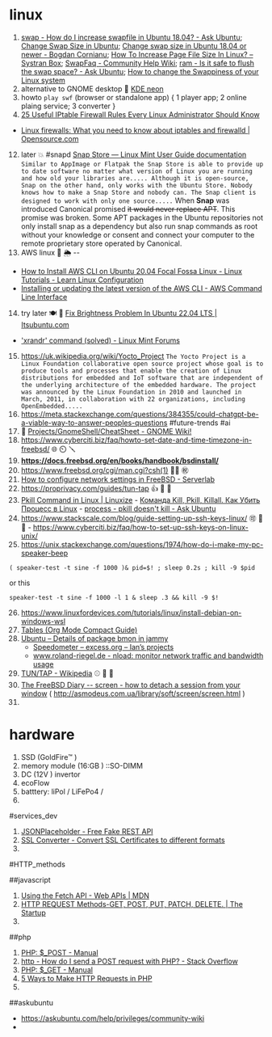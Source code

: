 # linux 
1)  [swap - How do I increase swapfile in Ubuntu 18.04? - Ask Ubuntu](https://askubuntu.com/questions/1075505/how-do-i-increase-swapfile-in-ubuntu-18-04); [Change Swap Size in Ubuntu](https://linuxhint.com/change_swap_size_ubuntu/); [Change swap size in Ubuntu 18.04 or newer - Bogdan Cornianu](https://bogdancornianu.com/change-swap-size-in-ubuntu/); [How To Increase Page File Size In Linux? – Systran Box](https://www.systranbox.com/how-to-increase-page-file-size-in-linux/); [SwapFaq - Community Help Wiki](https://help.ubuntu.com/community/SwapFaq); [ram - Is it safe to flush the swap space? - Ask Ubuntu](https://askubuntu.com/questions/1185561/is-it-safe-to-flush-the-swap-space); [How to change the Swappiness of your Linux system](https://www.howtoforge.com/tutorial/linux-swappiness/) 
8)  alternative to GNOME desktop 👯 [KDE neon](https://neon.kde.org/faq) 
9)  howto ```play swf``` (browser or standalone app) { 1 player app; 2 online plaing service; 3 converter } 
10)  [25 Useful IPtable Firewall Rules Every Linux Administrator Should Know](https://www.tecmint.com/linux-iptables-firewall-rules-examples-commands/) 
  - [Linux firewalls: What you need to know about iptables and firewalld | Opensource.com](https://opensource.com/article/18/9/linux-iptables-firewalld) 
12)  later 💥 #snapd [Snap Store — Linux Mint User Guide documentation](https://linuxmint-user-guide.readthedocs.io/en/latest/snap.html) ```Similar to AppImage or Flatpak the Snap Store is able to provide up to date software no matter what version of Linux you are running and how old your libraries are..... Although it is open-source, Snap on the other hand, only works with the Ubuntu Store. Nobody knows how to make a Snap Store and nobody can. The Snap client is designed to work with only one source.....``` When **Snap** was introduced Canonical promised ~~it would never replace APT~~. This promise was broken. Some APT packages in the Ubuntu repositories not only install snap as a dependency but also run snap commands as root without your knowledge or consent and connect your computer to the remote proprietary store operated by Canonical. 
13)  AWS linux 🥦 🌦️ -- 
   - [How to Install AWS CLI on Ubuntu 20.04 Focal Fossa Linux - Linux Tutorials - Learn Linux Configuration](https://linuxconfig.org/how-to-install-aws-cli-on-ubuntu-20-04-focal-fossa-linux)
   - [Installing or updating the latest version of the AWS CLI - AWS Command Line Interface](https://docs.aws.amazon.com/cli/latest/userguide/getting-started-install.html)
14)  try later 🍽️ 🔷 [Fix Brightness Problem In Ubuntu 22.04 LTS | Itsubuntu.com](https://itsubuntu.com/fix-brightness-problem-in-ubuntu-22-04-lts/) 
   - ['xrandr' command (solved) - Linux Mint Forums](https://forums.linuxmint.com/viewtopic.php?t=275268) 
15)  https://uk.wikipedia.org/wiki/Yocto_Project ```The Yocto Project is a Linux Foundation collaborative open source project whose goal is to produce tools and processes that enable the creation of Linux distributions for embedded and IoT software that are independent of the underlying architecture of the embedded hardware. The project was announced by the Linux Foundation in 2010 and launched in March, 2011, in collaboration with 22 organizations, including OpenEmbedded.....```
16)  https://meta.stackexchange.com/questions/384355/could-chatgpt-be-a-viable-way-to-answer-peoples-questions #future-trends #ai 
17)  🔑 [Projects/GnomeShell/CheatSheet - GNOME Wiki!](https://wiki.gnome.org/Projects/GnomeShell/CheatSheet#Developer_tools) 
18)  https://www.cyberciti.biz/faq/howto-set-date-and-time-timezone-in-freebsd/ 🌐 ⏲️ 🪛 
19)  __https://docs.freebsd.org/en/books/handbook/bsdinstall/__ 
20)  https://www.freebsd.org/cgi/man.cgi?csh(1) 👰‍♀️ ㊗️ 
21)  [How to configure network settings in FreeBSD - Serverlab](https://www.serverlab.ca/tutorials/unix/how-to-set-static-ip-and-dhcp-in-freebsd/)
22)  https://proprivacy.com/guides/tun-tap  👍 🍏 📆 
23)  [Pkill Command in Linux | Linuxize](https://linuxize.com/post/pkill-command-in-linux/) - [Команда Kill, Pkill, Killall. Как Убить Процесс в Linux](https://www.hostinger.com.ua/rukovodstva/komanda-kill-linux-kak-ubit-process) - [process - pkill doesn't kill - Ask Ubuntu](https://askubuntu.com/questions/1344444/pkill-doesnt-kill)  
24)  https://www.stackscale.com/blog/guide-setting-up-ssh-keys-linux/  🉑 💂 💚 - https://www.cyberciti.biz/faq/how-to-set-up-ssh-keys-on-linux-unix/
25) https://unix.stackexchange.com/questions/1974/how-do-i-make-my-pc-speaker-beep 
```
( speaker-test -t sine -f 1000 )& pid=$! ; sleep 0.2s ; kill -9 $pid
``` 
or this 
```
speaker-test -t sine -f 1000 -l 1 & sleep .3 && kill -9 $!
``` 
26) https://www.linuxfordevices.com/tutorials/linux/install-debian-on-windows-wsl
27) [Tables (Org Mode Compact Guide)](https://orgmode.org/guide/Tables.html#Tables) 
28) [Ubuntu – Details of package bmon in jammy](https://packages.ubuntu.com/jammy/net/bmon) 
    - [Speedometer – excess.org – Ian’s projects](https://excess.org/speedometer/) 
    - [www.roland-riegel.de - nload: monitor network traffic and bandwidth usage](http://www.roland-riegel.de/nload/) 
30) [TUN/TAP - Wikipedia](https://en.wikipedia.org/wiki/TUN/TAP)  ⚾  🥣  🚡 
31) [The FreeBSD Diary -- screen - how to detach a session from your window](https://www.freebsddiary.org/screen.php)  ( http://asmodeus.com.ua/library/soft/screen/screen.html )
32) 


# hardware 
1) SSD (GoldFire™️ )  
2) memory module (16:GB ) ::SO-DIMM 
3) DC (12V ) invertor 
4) ecoFlow 
5) batttery: liPol / LiFePo4 / 
6) 

#services_dev 
1) [JSONPlaceholder - Free Fake REST API](https://jsonplaceholder.typicode.com/) 
2) [SSL Converter - Convert SSL Certificates to different formats](https://www.sslshopper.com/ssl-converter.html) 
3) 

#HTTP_methods 

##javascript 
1) [Using the Fetch API - Web APIs | MDN](https://developer.mozilla.org/en-US/docs/Web/API/Fetch_API/Using_Fetch) 
2) [HTTP REQUEST Methods-GET, POST, PUT, PATCH, DELETE. | The Startup](https://medium.com/swlh/restful-api-design-get-post-put-patch-delete-a-walkthrough-with-javascripts-fetch-api-e37a8416e2a0) 
3) 

##php 
1) [PHP: $_POST - Manual](https://www.php.net/manual/en/reserved.variables.post.php) 
2) [http - How do I send a POST request with PHP? - Stack Overflow](https://stackoverflow.com/questions/5647461/how-do-i-send-a-post-request-with-php) 
3) [PHP: $_GET - Manual](https://www.php.net/manual/en/reserved.variables.get.php) 
4) [5 Ways to Make HTTP Requests in PHP](https://www.twilio.com/blog/5-ways-to-make-http-requests-in-php) 
5) 

##askubuntu 
- https://askubuntu.com/help/privileges/community-wiki
- 
